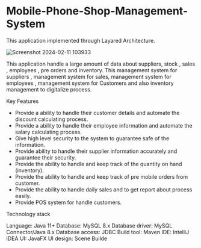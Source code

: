 # Mobile-Phone-Shop-Management-System

This application implemented through Layared Architecture.

![Screenshot 2024-02-11 103933](https://github.com/chamithKavinda/MobileVision/assets/139870167/1b9c0460-66d0-4542-aedd-e89e3230396a)

This application handle a large amount of data about suppliers, stock , sales , employees , pre orders and inventory.
This management system for suppliers , management system for sales, management system for employees , management system
for Customers and also inventory management to digitalize process.

Key Features

 * Provide a ability to handle their customer details and automate the discount calculating process.
 * Provide a ability to handle their employee information and automate the salary calculating process.
 * Give high level security to the system to guarantee safe of the information.
 * Provide ability to handle their supplier information accurately and guarantee their security.
 * Provide the ability to handle and keep track of the quantity on hand (inventory).
 * Provide the ability to handle and keep track of pre mobile orders from customer.
 * Provide the ability to handle daily sales and to get report about process easily.
 * Provide POS system for handle customers.

Technology stack

Language: Java 11+
Database: MySQL 8.x
Database driver: MySQL Connector/Java 8.x
Database access: JDBC
Build tool: Maven
IDE: IntelliJ IDEA
UI: JavaFX
UI design: Scene Builde


